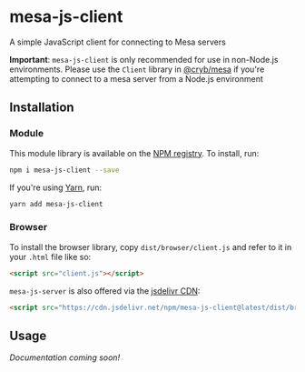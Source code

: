 # mesa-js-client
A simple JavaScript client for connecting to Mesa servers

**Important**: `mesa-js-client` is only recommended for use in non-Node.js environments. Please use the `Client` library in [@cryb/mesa](https://github.com/crybapp/mesa) if you're attempting to connect to a mesa server from a Node.js environment

## Installation
### Module
This module library is available on the [NPM registry](https://www.npmjs.com/package/mesa-js-client). To install, run:
```bash
npm i mesa-js-client --save
```
If you're using [Yarn](https://yarnpkg.com), run:

```bash
yarn add mesa-js-client
```

### Browser
To install the browser library, copy `dist/browser/client.js` and refer to it in your `.html` file like so:
```html
<script src="client.js"></script>
```

`mesa-js-server` is also offered via the [jsdelivr CDN](https://www.jsdelivr.com):
```html
<script src="https://cdn.jsdelivr.net/npm/mesa-js-client@latest/dist/browser/client.js"></script>
```

## Usage
*Documentation coming soon!*